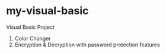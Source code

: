 # my-visual-basic
Visual Basic Project
1. Color Changer
2. Encryption & Decryption with password protection features
